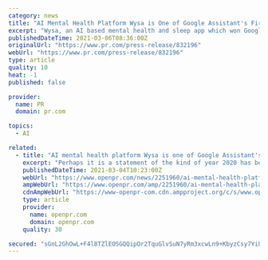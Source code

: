 ```yaml
---
category: news
title: "AI Mental Health Platform Wysa is One of Google Assistant's First Investments in Asia"
excerpt: "Wysa, an AI based mental health and sleep app which won Google’s Best App of 2020 award, is now one of Google Assistant fund’s first investments in Asia."
publishedDateTime: 2021-03-06T08:36:00Z
originalUrl: "https://www.pr.com/press-release/832196"
webUrl: "https://www.pr.com/press-release/832196"
type: article
quality: 10
heat: -1
published: false

provider:
  name: PR
  domain: pr.com

topics:
  - AI

related:
  - title: "AI mental health platform Wysa is one of Google Assistant's first investments in Asia"
    excerpt: "Perhaps it is a statement of the kind of year 2020 has been that Wysa a mental health and sleep app which won Google s Best App of 2020 award is also now one of Google Assistant"
    publishedDateTime: 2021-03-04T10:23:00Z
    webUrl: "https://www.openpr.com/news/2251960/ai-mental-health-platform-wysa-is-one-of-google-assistant-s-first"
    ampWebUrl: "https://www.openpr.com/amp/2251960/ai-mental-health-platform-wysa-is-one-of-google-assistant-s-first"
    cdnAmpWebUrl: "https://www-openpr-com.cdn.ampproject.org/c/s/www.openpr.com/amp/2251960/ai-mental-health-platform-wysa-is-one-of-google-assistant-s-first"
    type: article
    provider:
      name: openpr.com
      domain: openpr.com
    quality: 30

secured: "sGnL2GhOwL+F4l8TZlEOSGQQipOr2TquGlvSuN7yRm3xcwLn9+KbyzCsy7YiUtE23VGOcaNrLnVVg2KNOA1PUC8AIHS2GmV2OLp945dUaGVHtjJLZmatmiFdJPFPsZdWcaFga5D9cMStKm0zV1QAemcs9LV8cPFPjY3rNFAiEZ2HK9+qivvuULkmLGmSsTqg9UnBibyEzOf5AJ0CmFM8qyJ3I2J0uddqMczNZc0MjWngoV7H0tLYRktXr7KGWANV50Yg6fqYjn5ckjL9WHSYOxtg5ni2WW8L8+rcl/Fe87PtUubOnfsM6cUAP8EQXZDg41wn2lBpKq1D05Yu0LSlHy6IjnuupWaLhCUs8g1QurM=;EoXOq6Ef8Y4CnFwKPGzMvg=="
---
```


